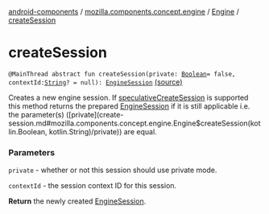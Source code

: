 [android-components](../../index.md) / [mozilla.components.concept.engine](../index.md) / [Engine](index.md) / [createSession](./create-session.md)

# createSession

`@MainThread abstract fun createSession(private: `[`Boolean`](https://kotlinlang.org/api/latest/jvm/stdlib/kotlin/-boolean/index.html)` = false, contextId: `[`String`](https://kotlinlang.org/api/latest/jvm/stdlib/kotlin/-string/index.html)`? = null): `[`EngineSession`](../-engine-session/index.md) [(source)](https://github.com/mozilla-mobile/android-components/blob/master/components/concept/engine/src/main/java/mozilla/components/concept/engine/Engine.kt#L92)

Creates a new engine session. If [speculativeCreateSession](speculative-create-session.md) is supported this
method returns the prepared [EngineSession](../-engine-session/index.md) if it is still applicable i.e.
the parameter(s) ([private](create-session.md#mozilla.components.concept.engine.Engine$createSession(kotlin.Boolean, kotlin.String)/private)) are equal.

### Parameters

`private` - whether or not this session should use private mode.

`contextId` - the session context ID for this session.

**Return**
the newly created [EngineSession](../-engine-session/index.md).

